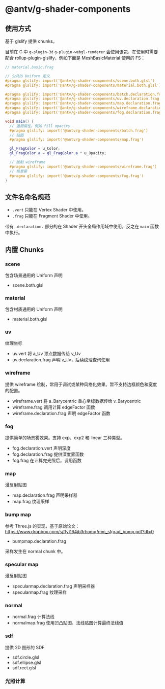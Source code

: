 # @antv/g-shader-components

## 使用方式

基于 glslify 提供 chunks。

目前在 G 中 `g-plugin-3d` `g-plugin-webgl-renderer` 会使用该包，在使用时需要配合 rollup-plugin-glslify，例如下面是 MeshBasicMaterial 使用的 FS：

```glsl
// material.basic.frag

// 公共的 Uniform 定义
#pragma glslify: import('@antv/g-shader-components/scene.both.glsl')
#pragma glslify: import('@antv/g-shader-components/material.both.glsl')

#pragma glslify: import('@antv/g-shader-components/batch.declaration.frag')
#pragma glslify: import('@antv/g-shader-components/uv.declaration.frag')
#pragma glslify: import('@antv/g-shader-components/map.declaration.frag')
#pragma glslify: import('@antv/g-shader-components/wireframe.declaration.frag')
#pragma glslify: import('@antv/g-shader-components/fog.declaration.frag')

void main() {
  // 通用属性，例如 fill opacity
  #pragma glslify: import('@antv/g-shader-components/batch.frag')
  // 贴图
  #pragma glslify: import('@antv/g-shader-components/map.frag')

  gl_FragColor = u_Color;
  gl_FragColor.a = gl_FragColor.a * u_Opacity;

  // 绘制 wireframe
  #pragma glslify: import('@antv/g-shader-components/wireframe.frag')
  // 场景雾
  #pragma glslify: import('@antv/g-shader-components/fog.frag')
}
```

## 文件名命名规范

-   `.vert` 只能在 Vertex Shader 中使用。
-   `.frag` 只能在 Fragment Shader 中使用。

带有 `.declaration.` 部分的在 Shader 开头全局作用域中使用，反之在 `main` 函数中执行。

## 内置 Chunks

### scene

包含场景通用的 Uniform 声明

-   scene.both.glsl

### material

包含材质通用的 Uniform 声明

-   material.both.glsl

### uv

纹理坐标

-   uv.vert 将 a_Uv 顶点数据传给 v_Uv
-   uv.declaration.frag 声明 v_Uv，后续纹理查询使用

### wireframe

提供 wireframe 绘制，常用于调试或某种风格化效果。暂不支持边框颜色和宽度的配置。

-   wireframe.vert 将 a_Barycentric 重心坐标数据传给 v_Barycentric
-   wireframe.frag 调用计算 edgeFactor 函数
-   wireframe.declaration.frag 声明 edgeFactor 函数

### fog

提供简单的场景雾效果。支持 exp、exp2 和 linear 三种类型。

-   fog.declaration.vert 声明深度
-   fog.declaration.frag 提供深度雾函数
-   fog.frag 在计算完光照后，调用函数

### map

漫反射贴图

-   map.declaration.frag 声明采样器
-   map.frag 纹理采样

### bump map

参考 Three.js 的实现，基于原始论文：https://www.dropbox.com/s/l1yl164jb3rhomq/mm_sfgrad_bump.pdf?dl=0

-   bumpmap.declaration.frag

采样发生在 normal chunk 中。

### specular map

漫反射贴图

-   specularmap.declaration.frag 声明采样器
-   specularmap.frag 纹理采样

### normal

-   normal.frag 计算法线
-   normalmap.frag 使用凹凸贴图、法线贴图计算最终法线值

### sdf

提供 2D 图形的 SDF

-   sdf.circle.glsl
-   sdf.ellipse.glsl
-   sdf.rect.glsl

### 光照计算

